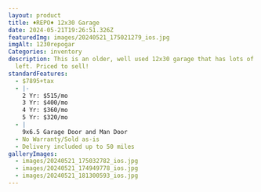 ```yaml
---
layout: product
title: ♦️REPO♦️ 12x30 Garage
date: 2024-05-21T19:26:51.326Z
featuredImg: images/20240521_175021279_ios.jpg
imgAlt: 1230repogar
Categories: inventory
description: This is an older, well used 12x30 garage that has lots of life
  left. Priced to sell!
standardFeatures:
  - $7895+tax
  - |-
    2 Yr: $515/mo
    3 Yr: $400/mo
    4 Yr: $360/mo
    5 Yr: $320/mo
  - |
    9x6.5 Garage Door and Man Door
  - No Warranty/Sold as-is
  - Delivery included up to 50 miles
galleryImages:
  - images/20240521_175032782_ios.jpg
  - images/20240521_174949778_ios.jpg
  - images/20240521_181300593_ios.jpg
---
```

